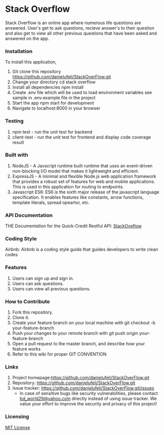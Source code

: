 # Stack Overflow
 Stack Overflow is an online app where numerous life questions are answered. User's get to ask questions, recieve answer's to their question and also get to view all other previous questions that have been asked and answered on the app.

### Installation
To install this application,

  1. Git clone this repository https://github.com/danielufeli/StackOverFlow.git
  2. Change your directory cd stack overflow
  3. Install all dependencies npm install
  4. Create .env file which will be used to load environment variables see sample in .env.example file in the project
  5. Start the app npm start for development
  6. Navigate to localhost:8000 in your browser

### Testing

  1. npm test - run the unit test for backend
  2. client-test - run the unit test for frontend and display code coverage result

### Built with

  1. NodeJS - A Javscript runtime built runtime that uses an event-driven non-blocking I/O model that makes it lightweight and efficient.
  2. ExpressJS - A minimal and flexible Node.js web application framework that provides a robust set of features for web and mobile applications. This is used in this application for routing to endpoints.
  3. Javascript ES6: ES6 is the sixth major release of the javascript language specification. It enables features like constants, arrow functions, template literals, spread opeartor, etc.

### API Documentation

  THE Documentation for the Quick-Credit Restful API: [StackOveflow](https://stack-o-lite.herokuapp.com/api-docs/#/) 

### Coding Style

  Airbnb: Airbnb is a coding style guide that guides developers to write clean codes   

### Features

   1. Users can sign up and sign in.
   2. Users can ask questions.
   3. Users can view all previous questions. 

### How to Contribute

  1. Fork this repository.
  2. Clone it.
  3. Create your feature branch on your local machine with git checkout -b your-feature-branch
  4. Push your changes to your remote branch with git push origin your-feature-branch
  5. Open a pull request to the master branch, and describe how your feature works
  6. Refer to this wiki for proper GIT CONVENTION  

### Links

  1. Project homepage:https://github.com/danielufeli/StackOverFlow.git
  2. Repository: https://github.com/danielufeli/StackOverFlow.git
  3. Issue tracker: https://github.com/danielufeli/StackOverFlow.git/issues
        * In case of sensitive bugs like security vulnerabilities, please contact bd_world29@yahoo.com directly instead of using issue    tracker. We value your effort to improve the security and privacy of this project!  

### Licensing

  [MIT License](https://github.com/danielufeli/StackOverFlow.git/develop/LICENSE) 
                        
